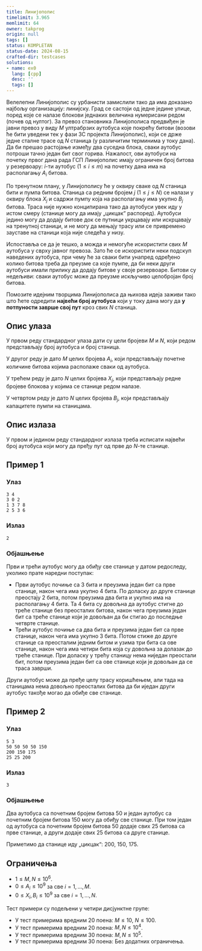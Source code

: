```yaml
---
title: Линијополис
timelimit: 3.965
memlimit: 64
owner: takprog
origin: null
tags: []
status: KOMPLETAN
status-date: 2024-08-15
crafted-dir: testcases
solutions:
- name: ex0
  lang: [cpp]
  desc: ''
  tags: []
---
```


Велелепни Линијополис су урбанисти замислили тако да има доказано најбољу организацију: линијску. Град се састоји од једне једине улице, поред које се налазе блокови једнаких величина нумерисани редом (почев од нултог). За превоз становника Линијополиса предвиђен је јавни превоз у виду $M$ ултрабрзих аутобуса које покрећу битови (возови ће бити уведени тек у фази 3C пројекта Линијополис), који се држе једне сталне трасе од $N$ станица (у различитим терминима у току дана). Да би прешао растојање између два суседна блока, сваки аутобус потроши тачно један бит свог горива. Нажалост, ови аутобуси на почетку првог дана рада ГСП Линијополис имају ограничен број битова у резервоару: $i$-ти аутобус ($1 \leq i \leq m$) на почетку дана има на располагању $A_i$ битова.

По тренутном плану, у Линијополису ће у оквиру сваке од $N$ станица бити и пумпа битова. Станица са редним бројем $j$ ($1 \leq j \leq N$) се налази у оквиру блока $X_j$ и садржи пумпу која на располагању има укупно $B_j$ битова. Траса није нужно конципирана тако да аутобуси увек иду у истом смеру (станице могу да имају „цикцак“ распоред). Аутобуси једино могу да додају битове док се путници укрцавају или искрцавају на тренутној станици, и не могу да мењају трасу или се привремено зауставе на станици која није следећа у низу.

Испоставља се да је тешко, а можда и немогуће искористити свих $M$ аутобуса у сврху јавног превоза. Зато ће се искористити неки подскуп наведених аутобуса, при чему ће за сваки бити унапред одређено колико битова треба да преузме са које пумпе, да би неки други аутобуси имали прилику да додају битове у своје резервоаре. Битови су недељиви: сваки аутобус може да преузме искључиво целобројан број битова.

Помозите идејним творцима Линијополиса да њихова идеја заживи тако што ћете одредити **највећи број аутобуса** који у току дана могу да **у потпуности заврше свој пут** кроз свих $N$ станица.

## Опис улаза

У првом реду стандардног улаза дати су цели бројеви $M$ и $N$, који редом представљају број аутобуса и број станица.

У другог реду је дато $M$ целих бројева $A_i$, који представљају почетне количине битова којима располаже сваки од аутобуса.

У трећем реду је дато $N$ целих бројева $X_j$, који представљају редне бројеве блокова у којима се станице редом налазе.

У четвртом реду је дато $N$ целих бројева $B_j$, који представљају капацитете пумпи на станицама.

## Опис излаза

У првом и једином реду стандардног излаза треба исписати највећи број аутобуса који могу да пређу пут од прве до $N$-те станице.

## Пример 1

### Улаз

```
3 4
3 0 2
1 3 7 8
2 5 3 6
```

### Излаз

```
2
```

### Објашњење

Први и трећи аутобус могу да обиђу све станице у датом редоследу, уколико прате наредни поступак:
* Први аутобус почиње са 3 бита и преузима један бит са прве станице, након чега има укупно 4 бита. По доласку до друге станице преостају 2 бита, потом преузима два бита и укупно има на располагању 4 бита. Та 4 бита су довољна да аутобус стигне до треће станице без преосталих битова, након чега преузима један бит са треће станице који је довољан да би стигао до последње четврте станице.
* Трећи аутобус почиње са два бита и преузима један бит са прве станице, након чега има укупно 3 бита. Потом стиже до друге станице са преосталим једним битом и узима три бита са ове станице, након чега има четири бита која су довољна за долазак до треће станице. При доласку у трећу станицу нема ниједан преостали бит, потом преузима један бит са ове станице који је довољан да се траса заврши.

Други аутобус може да пређе целу трасу коришћењем, али тада на станицама нема довољно преосталих битова да би иједан други аутобус такође могао да обиђе све станице.

## Пример 2

### Улаз

```
5 3
50 50 50 50 150
200 150 175
25 25 200
```

### Излаз

```
3
```

### Објашњење

Два аутобуса са почетним бројем битова 50 и један аутобус са почетним бројем битова 150 могу да обиђу све станице. При том један од аутобуса са почетним бројем битова 50 додаје свих 25 битова са прве станице, а други додаје свих 25 битова са друге станице.

Приметимо да станице иду „цикцак“: $200$, $150$, $175$.

## Ограничења

- $1 \leq M, N \leq 10^6$.
- $0 \leq A_i \leq 10^9$ за све $i=1, \dots, M$.
- $0 \leq X_i, B_i \leq 10^9$ за све $i=1, \dots, N$.

Тест примери су подељени у четири дисјунктне групе:
- У тест примерима вредним 20 поена: $M \leq 10$, $N \leq 100$.
- У тест примерима вредним 20 поена: $M,N \leq 10^4$.
- У тест примерима вредним 30 поена: $M,N \leq 10^5$.
- У тест примерима вредним 30 поена: Без додатних ограничења.



